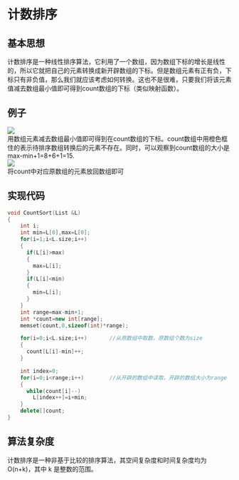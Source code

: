 # 计数排序
## 基本思想
计数排序是一种线性排序算法，它利用了一个数组，因为数组下标的增长是线性的，所以它就把自己的元素转换成新开辟数组的下标。但是数组元素有正有负，下标只有非负值，那么我们就应该考虑如何转换。这也不是很难，只要我们将该元素值减去数组最小值即可得到count数组的下标（类似映射函数）。
## 例子
![](https://img2018.cnblogs.com/blog/1475571/201908/1475571-20190815222221988-794651078.png)<br>
用数组元素减去数组最小值即可得到在count数组的下标。count数组中用橙色框住的表示待排序数组转换后的元素不存在。同时，可以观察到count数组的大小是max-min+1=8+6+1=15.<br>
![](https://img2018.cnblogs.com/blog/1475571/201908/1475571-20190815222306673-932627829.png)<br>
将count中对应原数组的元素放回数组即可
## 实现代码
```cpp
void CountSort(List &L)
{
    int i;
    int min=L[0],max=L[0];
    for(i=1;i<L.size;i++)
    {
      if(L[i]>max)
      {
        max=L[i];
      }
      if(L[i]<min)
      {
        min=L[i];
      }
    }
    int range=max-min+1;
    int *count=new int[range];
    memset(count,0,sizeof(int)*range);

    for(i=0;i<L.size;i++)       //从原数组中取数，原数组个数为size
    {
      count[L[i]-min]++;
    }

    int index=0;
    for(i=0;i<range;i++)        //从开辟的数组中读取，开辟的数组大小为range
    {
      while(count[i]--)
        L[index++]=i+min;
    }
    delete[]count;
}
```

## 算法复杂度
计数排序是一种非基于比较的排序算法，其空间复杂度和时间复杂度均为 O(n+k)，其中 k 是整数的范围。
